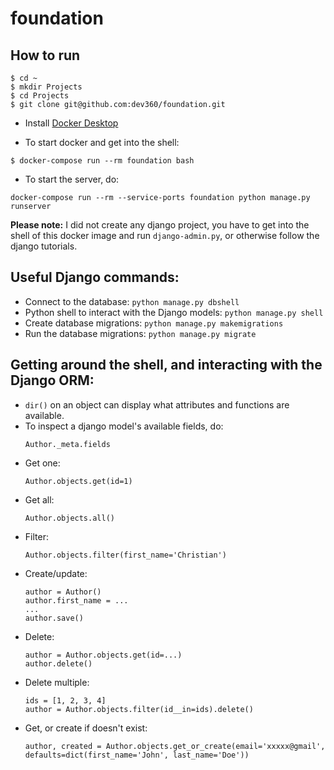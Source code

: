 # foundation

## How to run 
```
$ cd ~ 
$ mkdir Projects
$ cd Projects
$ git clone git@github.com:dev360/foundation.git
```

- Install [Docker Desktop](https://www.docker.com/products/docker-desktop)

- To start docker and get into the shell:
```
$ docker-compose run --rm foundation bash
```
- To start the server, do:
```
docker-compose run --rm --service-ports foundation python manage.py runserver
```

**Please note:** I did not create any django project, you have to get into the shell 
of this docker image and run `django-admin.py`, or otherwise follow the django tutorials.


## Useful Django commands:
- Connect to the database: `python manage.py dbshell`
- Python shell to interact with the Django models: `python manage.py shell`
- Create database migrations: `python manage.py makemigrations`
- Run the database migrations: `python manage.py migrate`


## Getting around the shell, and interacting with the Django ORM:
- `dir()` on an object can display what attributes and functions are available.
- To inspect a django model's available fields, do:
  ```
  Author._meta.fields
  ```
- Get one: 
  ```
  Author.objects.get(id=1)
  ```
- Get all:
  ```
  Author.objects.all()
  ```
- Filter: 
  ```
  Author.objects.filter(first_name='Christian')
  ```
- Create/update: 
  ```
  author = Author()
  author.first_name = ...
  ...
  author.save()
  ```
- Delete:
  ```
  author = Author.objects.get(id=...)
  author.delete()
  ```
- Delete multiple:
  ```
  ids = [1, 2, 3, 4]
  author = Author.objects.filter(id__in=ids).delete()
  ```
- Get, or create if doesn't exist:
  ```
  author, created = Author.objects.get_or_create(email='xxxxx@gmail', defaults=dict(first_name='John', last_name='Doe'))
  ```

